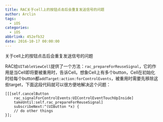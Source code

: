 ```yaml
---
title: RAC关于cell上的按钮点击后会重复发送信号的问题
author: Arclin
tags:
  - iOS
categories:
  - iOS
abbrlink: 452efb32
date: 2016-10-17 00:00:00
---
```

关于cell上的按钮点击后会重复发送信号的问题

RAC给`UITableViewCell`提供了一个方法：`rac_prepareForReuseSignal`，它的作用是当Cell即将要被重用时，告诉Cell。想象Cell上有多个button，Cell在初始化时给每个button都`addTarget:action:forControlEvents`，被重用时需要先移除这些target，下面这段代码就可以很方便地解决这个问题：

```
[[[self.cancelButton
    rac_signalForControlEvents:UIControlEventTouchUpInside]
    takeUntil:self.rac_prepareForReuseSignal]
    subscribeNext:^(UIButton *x) {
    // do other things
}];
```